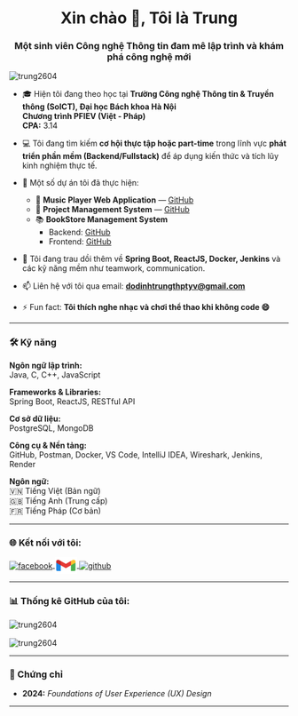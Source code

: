 <h1 align="center">Xin chào 👋, Tôi là Trung</h1>
<h3 align="center">Một sinh viên Công nghệ Thông tin đam mê lập trình và khám phá công nghệ mới</h3>

<p align="left"> 
  <img src="https://komarev.com/ghpvc/?username=trung2604&label=Profile%20views&color=0e75b6&style=flat" alt="trung2604"/> 
</p>

- 🎓 Hiện tôi đang theo học tại **Trường Công nghệ Thông tin & Truyền thông (SoICT), Đại học Bách khoa Hà Nội**  
  **Chương trình PFIEV (Việt - Pháp)**  
  **CPA:** 3.14

- 💻 Tôi đang tìm kiếm **cơ hội thực tập hoặc part-time** trong lĩnh vực **phát triển phần mềm (Backend/Fullstack)** để áp dụng kiến thức và tích lũy kinh nghiệm thực tế.

- 🔭 Một số dự án tôi đã thực hiện:

  - 🎵 **Music Player Web Application** — [GitHub](https://github.com/trung2604/Project1)
  - 🧩 **Project Management System** — [GitHub](https://github.com/tuan6100/project-management-system)
  - 📚 **BookStore Management System**
    - Backend: [GitHub](https://github.com/trung2604/Project2-Backend)
    - Frontend: [GitHub](https://github.com/trung2604/Project2-FrontEnd)

- 🌱 Tôi đang trau dồi thêm về **Spring Boot, ReactJS, Docker, Jenkins** và các kỹ năng mềm như teamwork, communication.

- 📫 Liên hệ với tôi qua email: **dodinhtrungthptyv@gmail.com**

- ⚡ Fun fact: **Tôi thích nghe nhạc và chơi thể thao khi không code 😄**

---

<h3 align="left">🛠️ Kỹ năng</h3>

**Ngôn ngữ lập trình:**  
Java, C, C++, JavaScript

**Frameworks & Libraries:**  
Spring Boot, ReactJS, RESTful API

**Cơ sở dữ liệu:**  
PostgreSQL, MongoDB

**Công cụ & Nền tảng:**  
GitHub, Postman, Docker, VS Code, IntelliJ IDEA, Wireshark, Jenkins, Render

**Ngôn ngữ:**  
🇻🇳 Tiếng Việt (Bản ngữ)  
🇬🇧 Tiếng Anh (Trung cấp)  
🇫🇷 Tiếng Pháp (Cơ bản)

---

<h3 align="left">🌐 Kết nối với tôi:</h3>
<p align="left">
<a href="https://www.facebook.com/trung.dodinh.18" target="blank">
  <img align="center" src="https://raw.githubusercontent.com/rahuldkjain/github-profile-readme-generator/master/src/images/icons/Social/facebook.svg" alt="facebook" height="30" width="40" />
</a>
<a href="mailto:dodinhtrungthptyv@gmail.com" target="blank">
  <img align="center" src="https://raw.githubusercontent.com/rahuldkjain/github-profile-readme-generator/master/src/images/icons/Social/gmail.svg" alt="gmail" height="30" width="40" />
</a>
<a href="https://github.com/trung2604" target="blank">
  <img align="center" src="https://raw.githubusercontent.com/rahuldkjain/github-profile-readme-generator/master/src/images/icons/Social/github.svg" alt="github" height="30" width="40" />
</a>
</p>

---

<h3 align="left">📊 Thống kê GitHub của tôi:</h3>

<p><img align="center" src="https://github-readme-stats.vercel.app/api/top-langs?username=trung2604&show_icons=true&locale=en&layout=compact&theme=tokyonight" alt="trung2604" /></p>

<p><img align="center" src="https://github-readme-stats.vercel.app/api?username=trung2604&show_icons=true&locale=en&theme=tokyonight" alt="trung2604" /></p>

---

<h3 align="left">🏅 Chứng chỉ</h3>

- **2024:** _Foundations of User Experience (UX) Design_

---

